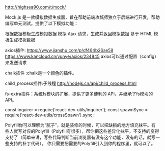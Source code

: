 http://highsea90.com/t/mock/

Mock.js 是一款模拟数据生成器，旨在帮助前端攻城师独立于后端进行开发，帮助编写单元测试。提供了以下模拟功能：

根据数据模板生成模拟数据
模拟 Ajax 请求，生成并返回模拟数据
基于 HTML 模板生成模拟数据


axios插件: 
https://www.jianshu.com/p/df464b26ae58
https://www.kancloud.cn/yunye/axios/234845
axios可以通过配置（config）来发送请求


chalk插件  :chalk是一个颜色的插件。

child_process插件:子线程
http://nodejs.cn/api/child_process.html

fs-extra插件：系统fs模块的扩展，提供了更多便利的 API，并继承了fs模块的 API。


const inquirer = require('react-dev-utils/inquirer');
const spawnSync = require('react-dev-utils/crossSpawn').sync;

Polyfill你可以理解为“腻子”，就是装修的时候，可以把缺损的地方填充抹平。有些人就写对应的Polyfill（Polyfill有很多），帮你把这些差异化抹平，不支持的变得支持了（简单来讲，写些代码判断当前浏览器有没有这个功能，没有的话，就写一些支持的补丁代码）。
你只需要把需要的Polyfill引入到你的程序里，就可以了。